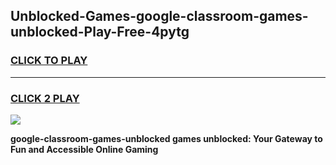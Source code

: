 
## Unblocked-Games-google-classroom-games-unblocked-Play-Free-4pytg
<h3>
<a href="https://premium76.site?title=google-classroom-games-unblocked&ref=10A">CLICK TO PLAY</a></h3>
<hr>

<h3>
<a href="https://premium76.site?title=google-classroom-games-unblocked&ref=10A">CLICK 2 PLAY</a>
  
</h3>

<a href="https://premium76.site?title=google-classroom-games-unblocked&ref=10A"><img src="https://clearcache.store/games.png"></a>


**google-classroom-games-unblocked games unblocked: Your Gateway to Fun and Accessible Online Gaming**
